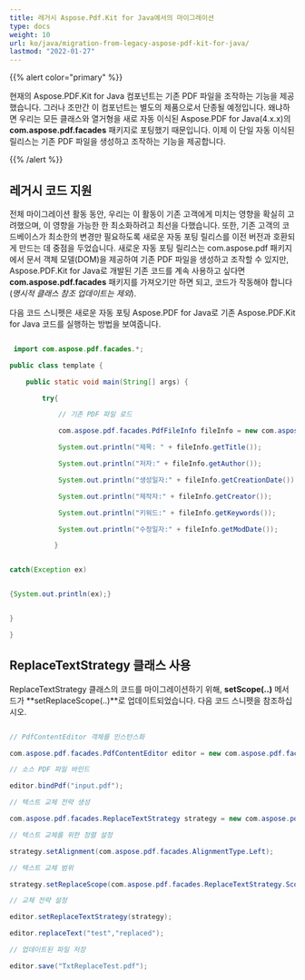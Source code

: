 ```yaml
---
title: 레거시 Aspose.Pdf.Kit for Java에서의 마이그레이션
type: docs
weight: 10
url: ko/java/migration-from-legacy-aspose-pdf-kit-for-java/
lastmod: "2022-01-27"
---
```


{{% alert color="primary" %}}

현재의 Aspose.PDF.Kit for Java 컴포넌트는 기존 PDF 파일을 조작하는 기능을 제공했습니다. 그러나 조만간 이 컴포넌트는 별도의 제품으로서 단종될 예정입니다. 왜냐하면 우리는 모든 클래스와 열거형을 새로 자동 이식된 Aspose.PDF for Java(4.x.x)의 **com.aspose.pdf.facades** 패키지로 포팅했기 때문입니다. 이제 이 단일 자동 이식된 릴리스는 기존 PDF 파일을 생성하고 조작하는 기능을 제공합니다.

{{% /alert %}}

## 레거시 코드 지원

전체 마이그레이션 활동 동안, 우리는 이 활동이 기존 고객에게 미치는 영향을 확실히 고려했으며, 이 영향을 가능한 한 최소화하려고 최선을 다했습니다.
 또한, 기존 고객의 코드베이스가 최소한의 변경만 필요하도록 새로운 자동 포팅 릴리스를 이전 버전과 호환되게 만드는 데 중점을 두었습니다. 새로운 자동 포팅 릴리스는 com.aspose.pdf 패키지에서 문서 객체 모델(DOM)을 제공하여 기존 PDF 파일을 생성하고 조작할 수 있지만, Aspose.PDF.Kit for Java로 개발된 기존 코드를 계속 사용하고 싶다면 **com.aspose.pdf.facades** 패키지를 가져오기만 하면 되고, 코드가 작동해야 합니다 (*명시적 클래스 참조 업데이트는 제외*).

다음 코드 스니펫은 새로운 자동 포팅 Aspose.PDF for Java로 기존 Aspose.PDF.Kit for Java 코드를 실행하는 방법을 보여줍니다.

```java

 import com.aspose.pdf.facades.*;

public class template {

    public static void main(String[] args) {

        try{

            // 기존 PDF 파일 로드

            com.aspose.pdf.facades.PdfFileInfo fileInfo = new com.aspose.pdf.facades.PdfFileInfo("input.pdf");

            System.out.println("제목: " + fileInfo.getTitle());

            System.out.println("저자:" + fileInfo.getAuthor());

            System.out.println("생성일자:" + fileInfo.getCreationDate());

            System.out.println("제작자:" + fileInfo.getCreator());

            System.out.println("키워드:" + fileInfo.getKeywords());

            System.out.println("수정일자:" + fileInfo.getModDate());

           }


catch(Exception ex)


{System.out.println(ex);}


}

}
```

## ReplaceTextStrategy 클래스 사용

ReplaceTextStrategy 클래스의 코드를 마이그레이션하기 위해, **setScope(..)** 메서드가 **setReplaceScope(..)**로 업데이트되었습니다. 다음 코드 스니펫을 참조하십시오.

```java

// PdfContentEditor 객체를 인스턴스화

com.aspose.pdf.facades.PdfContentEditor editor = new com.aspose.pdf.facades.PdfContentEditor();

// 소스 PDF 파일 바인드

editor.bindPdf("input.pdf");

// 텍스트 교체 전략 생성

com.aspose.pdf.facades.ReplaceTextStrategy strategy = new com.aspose.pdf.facades.ReplaceTextStrategy();

// 텍스트 교체를 위한 정렬 설정

strategy.setAlignment(com.aspose.pdf.facades.AlignmentType.Left);

// 텍스트 교체 범위

strategy.setReplaceScope(com.aspose.pdf.facades.ReplaceTextStrategy.Scope.REPLACE_ALL);

// 교체 전략 설정

editor.setReplaceTextStrategy(strategy);

editor.replaceText("test","replaced");

// 업데이트된 파일 저장

editor.save("TxtReplaceTest.pdf");
```